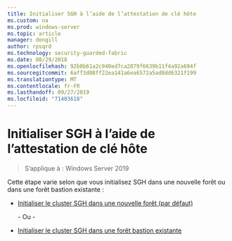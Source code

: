 ```yaml
---
title: Initialiser SGH à l’aide de l’attestation de clé hôte
ms.custom: na
ms.prod: windows-server
ms.topic: article
manager: dongill
author: rpsqrd
ms.technology: security-guarded-fabric
ms.date: 08/29/2018
ms.openlocfilehash: 92b8b61a2c940ed7ca2879f6639b11f4a92a694f
ms.sourcegitcommit: 6aff3d88ff22ea141a6ea6572a5ad8dd6321f199
ms.translationtype: MT
ms.contentlocale: fr-FR
ms.lasthandoff: 09/27/2019
ms.locfileid: "71403618"
---
```

# <a name="initialize-hgs-using-host-key-attestation"></a>Initialiser SGH à l’aide de l’attestation de clé hôte

>S’applique à : Windows Server 2019

Cette étape varie selon que vous initialisez SGH dans une nouvelle forêt ou dans une forêt bastion existante :

- [Initialiser le cluster SGH dans une nouvelle forêt (par défaut)](guarded-fabric-initialize-hgs-key-mode-default.md)

  \- Ou -

- [Initialiser le cluster SGH dans une forêt bastion existante](guarded-fabric-initialize-hgs-key-mode-bastion.md)





